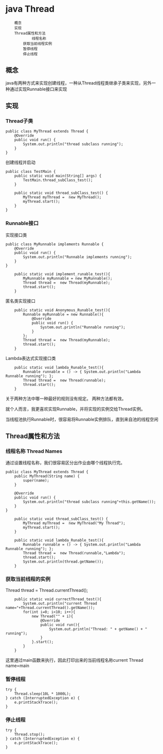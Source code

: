 # java Thread

		概念
		实现
		Thread属性和方法
		        线程名称
			获取当前线程实例
			暂停线程
			停止线程


## 概念

java有两种方式来实现创建线程，一种从Thread线程类继承子类来实现，另外一种通过实现Runnable接口来实现

## 实现

### Thread子类

```
public class MyThread extends Thread {
    @Override
    public void run() {
        System.out.println("thread subclass running");
    }
}
```

创建线程并启动
```
public class TestMain {
    public static void main(String[] args) {
        TestMain.thread_subClass_test();
    }

    public static void thread_subClass_test() {
        MyThread myThread =  new MyThread();
        myThread.start();
    }
}
```

### Runnable接口

实现接口类
```
public class MyRunnable implements Runnable {
    @Override
    public void run() {
        System.out.println("Runnable implements running");
    }
}

```

```
    public static void implement_runable_test(){
        MyRunnable myRunnable = new MyRunnable();
        Thread thread =  new Thread(myRunnable);
        thread.start();
    }
```

匿名类实现接口

```
    public static void Anonymous_Runable_test(){
        Runnable myRunnable = new Runnable(){
            @Override
            public void run() {
                System.out.println("Runnable running");
            }
        };
        Thread thread =  new Thread(myRunnable);
        thread.start();
    }
```

Lambda表达式实现接口类
```
    public static void lambda_Runable_test(){
        Runnable runnable = () -> { System.out.println("Lambda Runnable running"); };
        Thread thread =  new Thread(runnable);
        thread.start();
    }
```

关于两种方法中哪一种最好的规则没有规定。 两种方法都有效。 

就个人而言，我更喜欢实现Runnable，并将实现的实例交给Thread实例。 

当线程池执行Runnable时，很容易将Runnable实例排队，直到来自池的线程空闲

## Thread属性和方法


### 线程名称 Thread Names

通过设置线程名称，我们很容易区分出作业由哪个线程执行完。

```
public class MyThread extends Thread {
    public MyThread(String name) {
        super(name);
    }

    @Override
    public void run() {
        System.out.println("thread subclass running"+this.getName());
    }
}

    public static void thread_subClass_test() {
        MyThread myThread =  new MyThread("My Thread");
        myThread.start();
    }
```

```
    public static void lambda_Runable_test(){
        Runnable runnable = () -> { System.out.println("Lambda Runnable running"); };
        Thread thread =  new Thread(runnable,"Lambda");
        thread.start();
        System.out.println(thread.getName());
    }
```


### 获取当前线程的实例

Thread thread = Thread.currentThread();

```
    public static void currectThread_test(){
        System.out.println("current Thread name="+Thread.currentThread().getName());
        for(int i=0; i<10; i++){
            new Thread("" + i){
                @Override
                public void run(){
                    System.out.println("Thread: " + getName() + " running");
                }
            }.start();
        }
    }
```

这里通过main函数来执行，因此打印出来的当前线程名称current Thread name=main


### 暂停线程

```
try {
    Thread.sleep(10L * 1000L);
} catch (InterruptedException e) {
    e.printStackTrace();
}
```

### 停止线程

```
try {
    Thread.stop();
} catch (InterruptedException e) {
    e.printStackTrace();
}
```